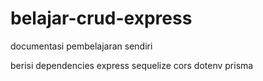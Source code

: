 # belajar-crud-express

documentasi pembelajaran sendiri

berisi dependencies
express
sequelize
cors
dotenv
prisma
